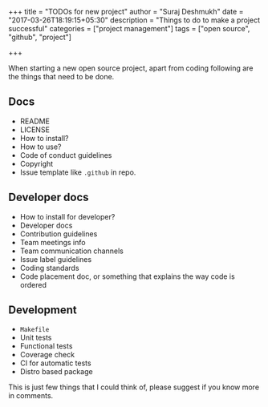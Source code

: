 +++
title = "TODOs for new project"
author = "Suraj Deshmukh"
date = "2017-03-26T18:19:15+05:30"
description = "Things to do to make a project successful"
categories = ["project management"]
tags = ["open source", "github", "project"]

+++

When starting a new open source project, apart from coding following are the things that need to be done.

## Docs

  - README
  - LICENSE
  - How to install?
  - How to use?
  - Code of conduct guidelines
  - Copyright
  - Issue template like `.github` in repo.

## Developer docs

  - How to install for developer?
  - Developer docs
  - Contribution guidelines
  - Team meetings info
  - Team communication channels
  - Issue label guidelines
  - Coding standards
  - Code placement doc, or something that explains the way code is ordered

## Development

  - `Makefile`
  - Unit tests
  - Functional tests
  - Coverage check
  - CI for automatic tests
  - Distro based package


This is just few things that I could think of, please suggest if you know more in comments.